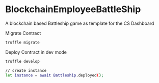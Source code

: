 # BlockchainEmployeeBattleShip

A blockchain based Battleship game as template for the CS Dashboard

Migrate Contract
```sh 
truffle migrate  
``` 

Deploy Contract in dev mode
```sh
truffle develop

// create instance 
let instance = await Battleship.deployed();
```



